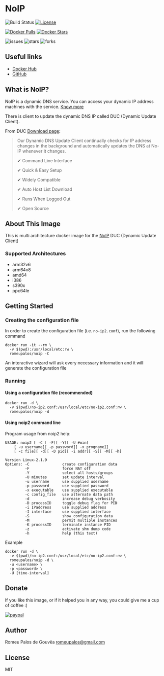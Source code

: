 NoIP
======

![Build Status](https://github.com/romeupalos/noip/actions/workflows/docker-image.yml/badge.svg)
[![License](https://img.shields.io/github/license/romeupalos/noip.svg)](LICENSE)

[![Docker Pulls](https://img.shields.io/docker/pulls/romeupalos/noip.svg)](https://hub.docker.com/r/romeupalos/noip)
[![Docker Stars](https://img.shields.io/docker/stars/romeupalos/noip.svg)](https://hub.docker.com/r/romeupalos/noip)

![issues](https://img.shields.io/github/issues/romeupalos/noip?style=flat-square)
![stars](https://img.shields.io/github/stars/romeupalos/noip?style=flat-square)
![forks](https://img.shields.io/github/forks/romeupalos/noip?style=flat-square)
## Useful links
* [Docker Hub](https://hub.docker.com/r/romeupalos/noip)
* [GitHub](https://github.com/romeupalos/noip)

## What is NoIP?

NoIP is a dynamic DNS service. You can access your dynamic IP address machines with the service. [Know more](https://www.noip.com)

There is client to update the dynamic DNS IP called DUC (Dynamic Update Client).

From DUC [Download page](https://www.noip.com/download):

> Our Dynamic DNS Update Client continually checks for IP address changes in the background and automatically updates the DNS at No-IP whenever it changes.
>
> ✔ Command Line Interface
>
> ✔ Quick & Easy Setup
>
> ✔ Widely Compatible
>
> ✔ Auto Host List Download
>
> ✔ Runs When Logged Out
>
> ✔ Open Source

## About This Image

This is multi architecture docker image for the [NoIP](https://www.noip.com) DUC (Dynamic Update Client)

### Supported Architectures
 * arm32v6
 * arm64v8
 * amd64
 * i386
 * s390x
 * ppc64le

## Getting Started

### Creating the configuration file
In order to create the configuration file (i.e. `no-ip2.conf`), run the following command
```
docker run -it --rm \
  -v $(pwd):/usr/local/etc:rw \
  romeupalos/noip -C
```
An interactive wizard will ask every necessary information and it will generate the configuration file

### Running

#### Using a configuration file (recommended)
```
docker run -d \
  -v $(pwd)/no-ip2.conf:/usr/local/etc/no-ip2.conf:rw \
  romeupalos/noip -d
```

#### Using noip2 command line

Program usage from noip2 help:

```
USAGE: noip2 [ -C [ -F][ -Y][ -U #min]
	[ -u username][ -p password][ -x progname]]
	[ -c file][ -d][ -D pid][ -i addr][ -S][ -M][ -h]

Version Linux-2.1.9
Options: -C               create configuration data
         -F               force NAT off
         -Y               select all hosts/groups
         -U minutes       set update interval
         -u username      use supplied username
         -p password      use supplied password
         -x executable    use supplied executable
         -c config_file   use alternate data path
         -d               increase debug verbosity
         -D processID     toggle debug flag for PID
         -i IPaddress     use supplied address
         -I interface     use supplied interface
         -S               show configuration data
         -M               permit multiple instances
         -K processID     terminate instance PID
         -z               activate shm dump code
         -h               help (this text)
```

Example
```
docker run -d \
  -v $(pwd)/no-ip2.conf:/usr/local/etc/no-ip2.conf:rw \
  romeupalos/noip -d \
  -u <username> \
  -p <password> \
  -U [time-interval]
```

## Donate
If you like this image, or if it helped you in any way, you could give me a cup of coffee :)


[![paypal](https://www.paypalobjects.com/en_US/i/btn/btn_donateCC_LG.gif)](https://www.paypal.com/cgi-bin/webscr?cmd=_s-xclick&hosted_button_id=9VEGSAE5YFDT6&source=url)

## Author
Romeu Palos de Gouvêa [romeupalos@gmail.com](mailto:romeupalos@gmail.com)

## License
MIT
